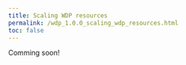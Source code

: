 ```yaml
---
title: Scaling WDP resources
permalink: /wdp_1.0.0_scaling_wdp_resources.html
toc: false
---
```


Comming soon!
